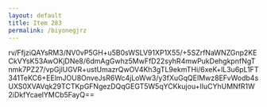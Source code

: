 ```yaml
---
layout: default
title: Item 283
permalink: /biyonegjrz
---
```


rv/FfjziQAYsRM3/NV0vP5GH+u5B0sWSLV91XP1X55/+5SZrfNaWNZGnp2KECkVYsK53AwOKjDNe8/6dmAgGwhz5MwFfD22syhR4mwPukDehgkpnfNgTnmk7PZ27/vpGjlUGVR+ustUmazrQwOV4Kh3gTL9ekmTHi/6xeK+lL3u6pL1FT341TeKC6+EElmJOU8OnveJsR6Wc4jLoWw3/y3fXuGqQEIMwz8EFvWodb4sUXS0XVAVqk29TCTKpGFNgezDQqGEGT5W5qYCKkujou+lIuCYhUMNfR1W2iDkfYcaelYMCb5FayQ==